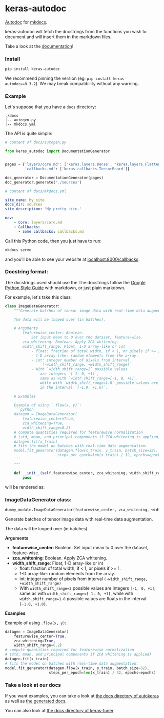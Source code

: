 # keras-autodoc

[Autodoc](http://www.sphinx-doc.org/en/master/usage/extensions/autodoc.html) for [mkdocs](https://www.mkdocs.org/).

keras-autodoc will fetch the docstrings from the functions you wish to document and will insert them in the markdown files.

Take a look at the [documentation](https://gabrieldemarmiesse.github.io/keras-autodoc/)!

### Install

```bash
pip install keras-autodoc
```

We recommend pinning the version (eg: `pip install keras-autodoc==0.3.2`). We may break compatibility without any warning.

### Example

Let's suppose that you have a `docs` directory:

```
./docs
|-- autogen.py
|-- mkdocs.yml
```

The API is quite simple:

```python
# content of docs/autogen.py

from keras_autodoc import DocumentationGenerator


pages = {'layers/core.md': ['keras.layers.Dense', 'keras.layers.Flatten'],
         'callbacks.md': ['keras.callbacks.TensorBoard']}

doc_generator = DocumentationGenerator(pages)
doc_generator.generate('./sources')
```

```yaml
# content of docs/mkdocs.yml

site_name: My_site
docs_dir: sources
site_description: 'My pretty site.'

nav:
    - Core: layers/core.md
    - Callbacks:
      - Some callbacks: callbacks.md
```

Call this Python code, then you just have to run:

```bash
mkdocs serve
```

and you'll be able to see your website at [localhost:8000/callbacks](http://localhost:8000/callbacks/).

### Docstring format:

The docstrings used should use the The docstrings follow the [Google Python Style Guide](https://github.com/google/styleguide/blob/gh-pages/pyguide.md#381-docstrings) with markdown, or just plain markdown.

For example, let's take this class:

```python
class ImageDataGenerator:
    """Generate batches of tensor image data with real-time data augmentation.

    The data will be looped over (in batches).

    # Arguments
        featurewise_center: Boolean.
            Set input mean to 0 over the dataset, feature-wise.
        zca_whitening: Boolean. Apply ZCA whitening.
        width_shift_range: Float, 1-D array-like or int
            - float: fraction of total width, if < 1, or pixels if >= 1.
            - 1-D array-like: random elements from the array.
            - int: integer number of pixels from interval
                `(-width_shift_range, +width_shift_range)`
            - With `width_shift_range=2` possible values
                are integers `[-1, 0, +1]`,
                same as with `width_shift_range=[-1, 0, +1]`,
                while with `width_shift_range=1.0` possible values are floats
                in the interval `[-1.0, +1.0)`.

    # Examples

    Example of using `.flow(x, y)`:
    ```python
    datagen = ImageDataGenerator(
        featurewise_center=True,
        zca_whitening=True,
        width_shift_range=0.2)
    # compute quantities required for featurewise normalization
    # (std, mean, and principal components if ZCA whitening is applied)
    datagen.fit(x_train)
    # fits the model on batches with real-time data augmentation:
    model.fit_generator(datagen.flow(x_train, y_train, batch_size=32),
                        steps_per_epoch=len(x_train) / 32, epochs=epochs)
    ```
    """

    def __init__(self,featurewise_center, zca_whitening, width_shift_range):
        pass
```

will be rendered as:

### ImageDataGenerator class:

```python
dummy_module.ImageDataGenerator(featurewise_center, zca_whitening, width_shift_range=0.0)
```

Generate batches of tensor image data with real-time data augmentation.

The data will be looped over (in batches).

__Arguments__

- __featurewise_center__: Boolean.
    Set input mean to 0 over the dataset, feature-wise.
- __zca_whitening__: Boolean. Apply ZCA whitening.
- __width_shift_range__: Float, 1-D array-like or int
    - float: fraction of total width, if < 1, or pixels if >= 1.
    - 1-D array-like: random elements from the array.
    - int: integer number of pixels from interval
        `(-width_shift_range, +width_shift_range)`
    - With `width_shift_range=2` possible values
        are integers `[-1, 0, +1]`,
        same as with `width_shift_range=[-1, 0, +1]`,
        while with `width_shift_range=1.0` possible values are floats
        in the interval `[-1.0, +1.0)`.

__Examples__


Example of using `.flow(x, y)`:
```python
datagen = ImageDataGenerator(
    featurewise_center=True,
    zca_whitening=True,
    width_shift_range=0.2)
# compute quantities required for featurewise normalization
# (std, mean, and principal components if ZCA whitening is applied)
datagen.fit(x_train)
# fits the model on batches with real-time data augmentation:
model.fit_generator(datagen.flow(x_train, y_train, batch_size=32),
                    steps_per_epoch=len(x_train) / 32, epochs=epochs)
```

### Take a look at our docs

If you want examples, you can take a look at [the docs directory of autokeras](https://github.com/keras-team/autokeras/tree/master/docs) as well as [the generated docs](https://autokeras.com/).

You can also look at [the docs directory of keras-tuner](https://github.com/keras-team/keras-tuner/tree/master/docs).
